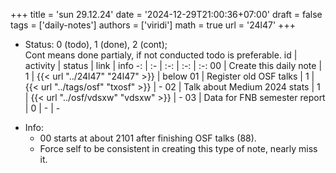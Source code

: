 +++
title = 'sun 29.12.24'
date = '2024-12-29T21:00:36+07:00'
draft = false
tags = ['daily-notes']
authors = ['viridi']
math = true
url = '24l47'
+++
<!--more-->

+ Status: 0 (todo), 1 (done), 2 (cont); \
  Cont means done partialy, if not conducted todo is preferable.
id | activity | status | link | info
-: | :- | :-: | :-: | :-:
00 | Create this daily note    | 1 | {{< url "../24l47" "24l47" >}} | below
01 | Register old OSF talks    | 1 | {{< url "../tags/osf" "txosf" >}} | -
02 | Talk about Medium 2024 stats | 1 | {{< url "../osf/vdsxw" "vdsxw" >}} | -
03 | Data for FNB semester report | 0 | - | -
- Info:
  + 00 starts at about 2101 after finishing OSF talks (88).
  + Force self to be consistent in creating this type of note, nearly miss it.
